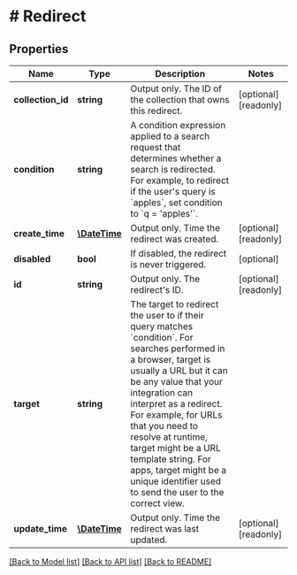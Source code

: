 # # Redirect

## Properties

| Name              | Type                          | Description                                                                                                                                                                                                                                                                                                                                                                                                         | Notes                 |
| ----------------- | ----------------------------- | ------------------------------------------------------------------------------------------------------------------------------------------------------------------------------------------------------------------------------------------------------------------------------------------------------------------------------------------------------------------------------------------------------------------- | --------------------- |
| **collection_id** | **string**                    | Output only. The ID of the collection that owns this redirect.                                                                                                                                                                                                                                                                                                                                                      | [optional] [readonly] |
| **condition**     | **string**                    | A condition expression applied to a search request that determines whether a search is redirected. For example, to redirect if the user&#39;s query is &#x60;apples&#x60;, set condition to &#x60;q &#x3D; &#39;apples&#39;&#x60;.                                                                                                                                                                                  |
| **create_time**   | [**\DateTime**](\DateTime.md) | Output only. Time the redirect was created.                                                                                                                                                                                                                                                                                                                                                                         | [optional] [readonly] |
| **disabled**      | **bool**                      | If disabled, the redirect is never triggered.                                                                                                                                                                                                                                                                                                                                                                       | [optional]            |
| **id**            | **string**                    | Output only. The redirect&#39;s ID.                                                                                                                                                                                                                                                                                                                                                                                 | [optional] [readonly] |
| **target**        | **string**                    | The target to redirect the user to if their query matches &#x60;condition&#x60;. For searches performed in a browser, target is usually a URL but it can be any value that your integration can interpret as a redirect. For example, for URLs that you need to resolve at runtime, target might be a URL template string. For apps, target might be a unique identifier used to send the user to the correct view. |
| **update_time**   | [**\DateTime**](\DateTime.md) | Output only. Time the redirect was last updated.                                                                                                                                                                                                                                                                                                                                                                    | [optional] [readonly] |

[[Back to Model list]](../../README.md#models) [[Back to API list]](../../README.md#endpoints) [[Back to README]](../../README.md)
